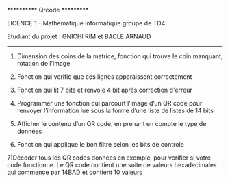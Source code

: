 
**********      Qrcode       *********
        
 LICENCE 1 - Mathematique informatique groupe de TD4
        

Etudiant du projet : GNICHI RIM et BACLE ARNAUD


******************************************************


1) Dimension des coins de la matrice, fonction qui trouve le coin manquant, rotation de l'image

2)  Fonction qui verifie que ces lignes apparaissent correctement

3) Fonction qui lit 7 bits et renvoie 4 bit après correction d'erreur

4) Programmer une fonction qui parcourt l’image d’un QR code pour renvoyer l’information lue sous la
forme d’une liste de listes de 14 bits

5) Afficher le contenu d’un QR code, en prenant en compte le type de données

6)  Fonction qui applique le bon filtre selon les bits de controle

7)Décoder tous les QR codes donnees en exemple, pour verifier si votre code fonctionne. Le QR code
 contient une suite de valeurs hexadecimales qui commence par 14BAD et contient 10 valeurs